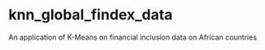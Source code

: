 # knn_global_findex_data
An application of K-Means on financial inclusion data on African countries 
